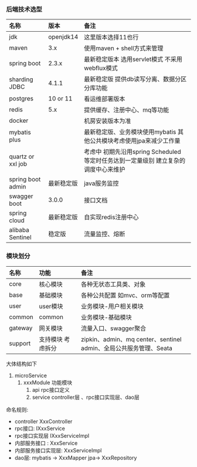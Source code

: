 ### 后端技术选型   
|名称|版本|备注|
|:--|:--|:---|
|jdk|openjdk14| 这里版本选择11也行|
|maven |3.x|使用maven + shell方式来管理|
|spring boot |2.3.x|最新稳定版本 选用servlet模式 不采用webflux模式|
|sharding JDBC|4.1.1|最新稳定版 提供db读写分离、数据分区分库功能|
|postgres| 10 or 11|看运维部署版本|
|redis|5.x |提供缓存、注册中心、mq等功能|
|docker ||机房安装版本为准|
|mybatis plus ||最新稳定版、业务模块使用mybatis 其他公共模块考虑使用jpa来减少工作量|
|quartz or xxl job||考虑中 初期先沿用spring Scheduled 等定时任务达到一定量级别 建立复杂的调度中心来维护|
|spring boot admin |最新稳定版|java服务监控|
|swagger boot |3.0.0|接口文档|
|spring cloud |最新稳定版|自实现redis注册中心|
|alibaba Sentinel|稳定版|流量监控、熔断|

### 模块划分    

|名称|功能|备注|    
|:---|:--|:--|  
|core|核心模块|各种无状态工具类、对象|
|base|基础模块|各种公共配置  如mvc、orm等配置|
|user|user模块|业务模块-用户相关模块|  
|common|common|业务模块-基础模块|  
|gateway|网关模块|流量入口、swagger聚合|   
|support|支持模块 考虑拆分|zipkin、admin、mq center、sentinel admin、全局公共服务管理、Seata|  
 
 
大体结构如下 
1. microService
   1. xxxModule  功能模块
      1. api    rpc接口定义  
      2. service  controller层 、rpc接口实现层、dao层
     
命名规则:
* controller  XxxController    
* rpc接口: IXxxService    
* rpc接口实现层 IXxxServiceImpl
* 内部服务接口 : XxxService 
* 内部服务接口实现层: XxxServiceImpl 
* dao层: mybatis -> XxxMapper   jpa-> XxxRepository



     
     





